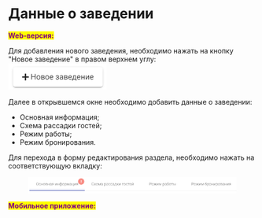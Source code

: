 # Данные о заведении

<mark style="color:purple;">**Web-версия:**</mark>

Для добавления нового заведения, необходимо нажать на кнопку "Новое заведение" в правом верхнем углу: <img src="../../../.gitbook/assets/image (2).png" alt="" data-size="original">

Далее в открывшемся окне необходимо добавить данные о заведении:&#x20;

* Основная информация;
* Схема рассадки гостей;
* Режим работы;
* Режим бронирования.

Для перехода в форму редактирования раздела, необходимо нажать на соответствующую вкладку:

<figure><img src="../../../.gitbook/assets/image (3).png" alt=""><figcaption></figcaption></figure>

<mark style="color:purple;">**Мобильное приложение:**</mark>
